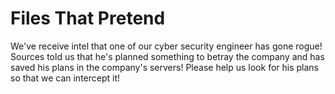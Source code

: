 # Files That Pretend
We've receive intel that one of our cyber security engineer has gone rogue! Sources told us that he's planned something to betray the company and has saved his plans in the company's servers! Please help us look for his plans so that we can intercept it! 
